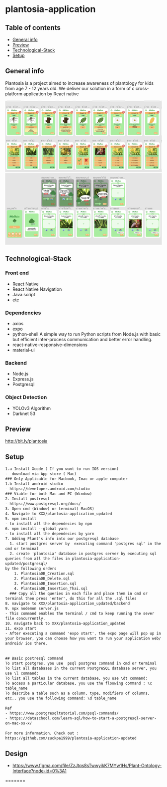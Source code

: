 # plantosia-application

## Table of contents
* [General info](#general-info)
* [Preview](#Preview)
* [Technological-Stack](#Technological-Stack)
* [Setup](#Setup)





## General info

Plantosia is a project aimed to increase awareness of plantology for kids from age 7 - 12 years old. We deliver our solution in a form of c cross-platform application by React native

<img src='./s1.png'>
<img src='./s2.png'>


## Technological-Stack

### Front end
- React Native
- React Native Navigation
- Java script
- etc

### Dependencies
- axios
- expo
- python-shell
A simple way to run Python scripts from Node.js with basic but efficient inter-process communication and better error handling.
- react-native-responsive-dimensions
- material-ui

### Backend
- Node.js
- Express.js
- Postgresql

### Object Detection

- YOLOv3 Algorithm
- Darknet 53


## Preview
http://bit.ly/plantosia


## Setup

```
1.a Install Xcode ( If you want to run IOS version)
-  download via App store ( Mac)
### Only Applicable for Macbook, Imac or apple computer
1.b Install android studio 
- https://developer.android.com/studio
### Viable for both Mac and PC (Window)
2. Install postresql
- https://www.postgresql.org/docs/
3. Open cmd (Window) or terminal( MacOS)
4. Navigate to XXX/plantosia-application_updated
5. npm install 
- to install all the dependecies by npm
6. npm install --global yarn
- to install all the dependecies by yarn
7. Adding Plant's info into our postgresql database
  1. start postgres server by  executing command 'postgres sql' in the cmd or terminal
  2. create 'plantosia' database in postgres server by executing sql queries from all the files in plantosia-application-updated/postgresql/
by the following orders
    1. PlantosiaDB_Creation.sql
    2. PlantosiaDB_Delete.sql
    3. PlantosiaDB_Insertion.sql
    4. PlantosiaDB_Insertion_Thai.sql
  ### Copy all the queries in each file and place them in cmd or terminal then press 'enter', do this for all the .sql files
8. navigate to XXX/plantosia-application_updated/backend
9. npx nodemon server.js
- This command enables the terminal / cmd to keep running the sever file concurrently.
10. navigate back to XXX/plantosia-application_updated
11. expo start
- After executing a command 'expo start', the expo page will pop up in your browser, you can choose how you want to run your application web/ android/ ios there.


## Basic postresql command
To start postgres, you use  psql postgres command in cmd or terminal
To list all databases in the current PostgreSQL database server, you use \l command:
To list all tables in the current database, you use \dt command:
To access a particular database, you use the floowing command : \c table_name
To describe a table such as a column, type, modifiers of columns, etc., you use the following command: \d table_name

Ref
- https://www.postgresqltutorial.com/psql-commands/
- https://dataschool.com/learn-sql/how-to-start-a-postgresql-server-on-mac-os-x/

For more information, Check out : https://github.com/zuckpa1999/plantosia-application-updated

```


## Design 
- https://www.figma.com/file/ZzJtqs8sTwwyikK7MYw1Hs/Plant-Ontology-Interface?node-id=0%3A1

=======

